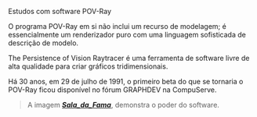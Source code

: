 Estudos com software POV-Ray

O programa POV-Ray em si não inclui um recurso de modelagem; é essencialmente um renderizador puro com uma linguagem sofisticada de descrição de modelo.

The Persistence of Vision Raytracer é uma ferramenta de software livre de alta qualidade para criar gráficos tridimensionais.

Há 30 anos, em 29 de julho de 1991, o primeiro beta do que se tornaria o POV-Ray ficou disponível no fórum GRAPHDEV na CompuServe.

>A imagem [***Sala_da_Fama***](https://github.com/WalberMota/Pov-Ray/blob/main/Sala_da_Fama.jpg "Exemplos"), demonstra o poder do software.<p>
